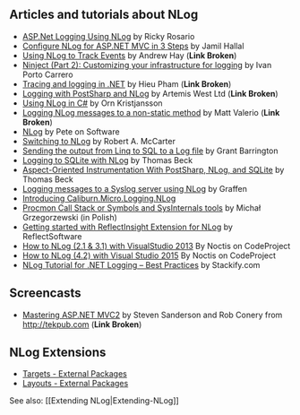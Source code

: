## Articles and tutorials about NLog

* [ASP.Net Logging Using NLog](http://rickyrosario.com/blog/asp-net-logging-using-nlog/) by Ricky Rosario
* [Configure NLog for ASP.NET MVC in 3 Steps](https://weblogs.asp.net/jhallal/configure-nlog-for-asp-net-mvc) by Jamil Hallal
* [Using NLog to Track Events](http://blogs.popart.com/2008/09/using-nlog-to-track-events/) by Andrew Hay (**Link Broken**)
* [Ninject (Part 2): Customizing your infrastructure for logging](http://flanders.co.nz/2008/04/18/ninject-part-2-customizing-your-infrastructure-for-logging/) by Ivan Porto Carrero
* [Tracing and logging in .NET](http://www.hieu.co.uk/blog/index.php/2009/02/11/tracing-and-logging-in-net/) by Hieu Pham (**Link Broken**)
* [Logging with PostSharp and NLog](http://www.artemiswest.com/Articles/LoggingWithPostSharp.aspx) by Artemis West Ltd (**Link Broken**)
* [Using NLog in C#](http://kristjansson.us/?p=686) by Orn Kristjansson
* [Logging NLog messages to a non-static method](http://thevalerios.net/matt/2008/05/logging-nlog-messages-to-a-non-static-method/) by Matt Valerio (**Link Broken**)
* [NLog](http://www.peteonsoftware.com/index.php/2008/07/29/nlog/) by Pete on Software
* [Switching to NLog](http://robertmccarter.wordpress.com/2009/11/13/switching-to-nlog/) by Robert A. McCarter
* [Sending the output from Linq to SQL to a Log file](http://weblogs.asp.net/grantbarrington/archive/2010/02/08/sending-the-output-from-linq-to-sql-to-a-log-file.aspx) by Grant Barrington
* [Logging to SQLite with NLog](http://www.beckshome.com/index.php/2010/03/logging-to-sqlite-with-nlog/) by Thomas Beck
* [Aspect-Oriented Instrumentation With PostSharp, NLog, and SQLite](http://www.beckshome.com/index.php/2010/04/lightweight-aspect-oriented-instrumentation-with-postsharp-nlog-and-sqlite/) by Thomas Beck
* [Logging messages to a Syslog server using NLog](http://blog.graffen.dk/post/logging-messages-to-a-syslog-server-using-nlog) by Graffen
* [Introducing Caliburn.Micro.Logging.NLog](http://buksbaum.us/2011/07/06/introducing-caliburn-micro-logging-nlog/)
* [Procmon Call Stack or Symbols and SysInternals tools](http://zine.net.pl/blogs/mgrzeg/archive/2011/09/16/procmon-call-stack-czyli-symbole-a-narz-dzia-sysinternals.aspx) by Michał Grzegorzewski (in Polish)
* [Getting started with ReflectInsight Extension for NLog](https://insightextensions.codeplex.com/wikipage?title=Getting%20Started%20with%20NLog%20Extension&referringTitle=Documentation) by ReflectSoftware
* [How to NLog (2.1 & 3.1) with VisualStudio 2013](https://www.codeproject.com/Articles/749612/How-to-NLog-with-VisualStudio) By Noctis on CodeProject
* [How to NLog (4.2) with Visual Studio 2015](https://www.codeproject.com/Tips/1052902/How-to-NLog-with-Visual-Studio) By Noctis on CodeProject
* [NLog Tutorial for .NET Logging – Best Practices](https://stackify.com/nlog-guide-dotnet-logging/) by Stackify.com

## Screencasts

* [Mastering ASP.NET MVC2](http://tekpub.com/production/starter) by Steven Sanderson and Rob Conery from http://tekpub.com (**Link Broken**)

## NLog Extensions

* [Targets - External Packages](https://github.com/NLog/NLog/wiki/Targets#external-packages)
* [Layouts - External Packages](https://github.com/NLog/NLog/wiki/Layout-Renderers#external-packages)

See also: [[Extending NLog|Extending-NLog]]
